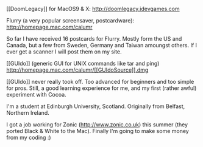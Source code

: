 

[[DoomLegacy]] for MacOS9 & X:
http://doomlegacy.idevgames.com

Flurry (a very popular screensaver, postcardware):
http://homepage.mac.com/calumr

So far I have received 16 postcards for Flurry. Mostly form the US and Canada, but a few from Sweden, Germany and Taiwan amoungst others. If I ever get a scanner I will post them on my site. 

[[GUIdo]] (generic GUI for UNIX commands like tar and ping)
http://homepage.mac.com/calumr/[[GUIdoSource]].dmg

[[GUIdo]]  never really took off. Too advanced for beginners and too simple for pros. Still, a good learning experience for me, and my first (rather awful) experiment with Cocoa. 

I'm a student at Edinburgh University, Scotland. Originally from Belfast, Northern Ireland. 

I got a job working for Zonic (http://www.zonic.co.uk) this summer (they ported Black & White to the Mac). Finally I'm going to make some money from my coding :)